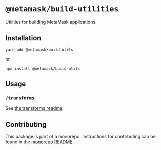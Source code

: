 # `@metamask/build-utilities`

Utilities for building MetaMask applications.

## Installation

`yarn add @metamask/build-utils`

or

`npm install @metamask/build-utils`

## Usage

### `/transforms`

See [the transforms readme](https://github.com/MetaMask/core/packages/build-utils/src/transforms/README.md).

## Contributing

This package is part of a monorepo. Instructions for contributing can be found in the [monorepo README](https://github.com/MetaMask/core#readme).
